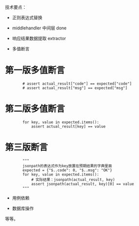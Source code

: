 技术要点：

- 正则表达式替换

- middlehandler 中间层 done

- 响应结果数据提取 extractor

- 多值断言
# 第一版多值断言
            # assert actual_result["code"] == expected["code"]
            # assert actual_result["msg"] == expected["msg"]

# 第二版多值断言
            for key, value in expected.items():
                assert actual_result[key] == value

# 第三版断言
            """
            jsonpath的表达式作为key放置在预期结果的字典里面
            expected = {"$..code": 0, "$..msg": "OK"}
            for key, value in expected.items():
                # 实际结果：jsonpath(actual_result, key) 
                assert jsonpath(actual_result, key)[0] == value
            """

- 用例依赖

- 数据库操作

等等。